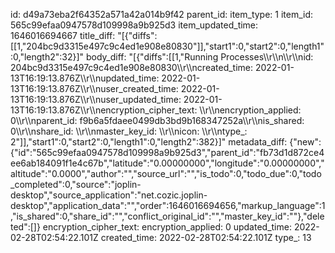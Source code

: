id: d49a73eba2f64352a571a42a014b9f42
parent_id: 
item_type: 1
item_id: 565c99efaa0947578d109998a9b925d3
item_updated_time: 1646016694667
title_diff: "[{\"diffs\":[[1,\"204bc9d3315e497c9c4ed1e908e80830\"]],\"start1\":0,\"start2\":0,\"length1\":0,\"length2\":32}]"
body_diff: "[{\"diffs\":[[1,\"Running Processes\\\r\\\n\\\r\\\nid: 204bc9d3315e497c9c4ed1e908e80830\\\r\\\ncreated_time: 2022-01-13T16:19:13.876Z\\\r\\\nupdated_time: 2022-01-13T16:19:13.876Z\\\r\\\nuser_created_time: 2022-01-13T16:19:13.876Z\\\r\\\nuser_updated_time: 2022-01-13T16:19:13.876Z\\\r\\\nencryption_cipher_text: \\\r\\\nencryption_applied: 0\\\r\\\nparent_id: f9b6a5fdaee0499db3bd9b168347252a\\\r\\\nis_shared: 0\\\r\\\nshare_id: \\\r\\\nmaster_key_id: \\\r\\\nicon: \\\r\\\ntype_: 2\"]],\"start1\":0,\"start2\":0,\"length1\":0,\"length2\":382}]"
metadata_diff: {"new":{"id":"565c99efaa0947578d109998a9b925d3","parent_id":"fb73d1d872ce4ee6ab184091f1e4c67b","latitude":"0.00000000","longitude":"0.00000000","altitude":"0.0000","author":"","source_url":"","is_todo":0,"todo_due":0,"todo_completed":0,"source":"joplin-desktop","source_application":"net.cozic.joplin-desktop","application_data":"","order":1646016694656,"markup_language":1,"is_shared":0,"share_id":"","conflict_original_id":"","master_key_id":""},"deleted":[]}
encryption_cipher_text: 
encryption_applied: 0
updated_time: 2022-02-28T02:54:22.101Z
created_time: 2022-02-28T02:54:22.101Z
type_: 13